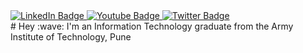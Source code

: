 <div id="badges">
  <a href="https://www.linkedin.com/in/nishu-rai-320852190/">
    <img src="https://img.shields.io/badge/LinkedIn-blue?style=for-the-badge&logo=linkedin&logoColor=white" alt="LinkedIn Badge"/>
  </a>
  <a href="https://github.com/nishu91020">
    <img src="https://img.shields.io/badge/Github-black?style=for-the-badge&logo=youtube&logoColor=white" alt="Youtube Badge"/>
  </a>
  <a href="https://medium.com/@rainishu111">
    <img src="https://img.shields.io/badge/Medium-red?style=for-the-badge&logo=twitter&logoColor=white" alt="Twitter Badge"/>
  </a>
</div>
# Hey :wave:
I'm an Information Technology graduate from the Army Institute of Technology, Pune
